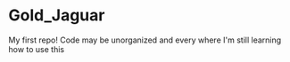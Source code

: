 # Gold_Jaguar
My first repo!
Code may be unorganized and every where I'm still learning how to use this
